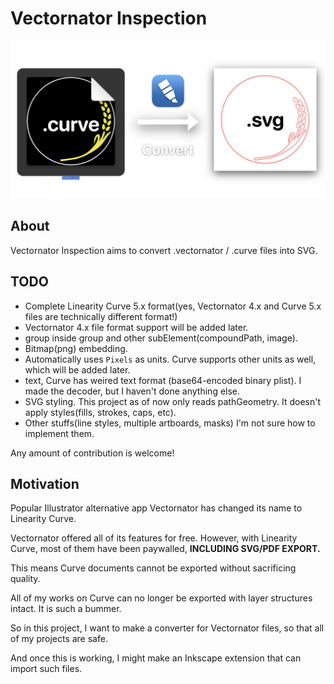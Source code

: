 # Vectornator Inspection

![](example.png)

## About
Vectornator Inspection aims to convert .vectornator / .curve files into SVG.

## TODO
* Complete Linearity Curve 5.x format(yes, Vectornator 4.x and Curve 5.x files are technically different format!)
* Vectornator 4.x file format support will be added later.
* group inside group and other subElement(compoundPath, image).
* Bitmap(png) embedding.
* Automatically uses `Pixels` as units. Curve supports other units as well, which will be added later.
* text, Curve has weired text format (base64-encoded binary plist). I made the decoder, but I haven't done anything else.
* SVG styling. This project as of now only reads pathGeometry. It doesn't apply styles(fills, strokes, caps, etc).
* Other stuffs(line styles, multiple artboards, masks) I'm not sure how to implement them.

Any amount of contribution is welcome!

## Motivation
Popular Illustrator alternative app Vectornator has changed its name to Linearity Curve.

Vectornator offered all of its features for free. However, with Linearity Curve, most of them have been paywalled, **INCLUDING SVG/PDF EXPORT.**

This means Curve documents cannot be exported without sacrificing quality.

All of my works on Curve can no longer be exported with layer structures intact. It is such a bummer.

So in this project, I want to make a converter for Vectornator files, so that all of my projects are safe.

And once this is working, I might make an Inkscape extension that can import such files.
